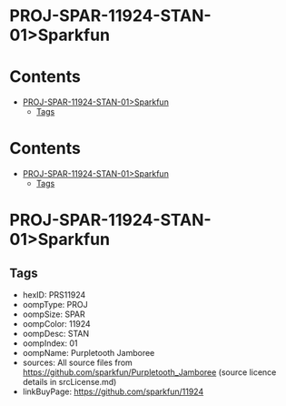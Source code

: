 
PROJ-SPAR-11924-STAN-01>Sparkfun
================================

Contents
========

* [PROJ-SPAR-11924-STAN-01>Sparkfun](#proj-spar-11924-stan-01sparkfun)
	* [Tags](#tags)

Contents
========

* [PROJ-SPAR-11924-STAN-01>Sparkfun](#proj-spar-11924-stan-01sparkfun)
	* [Tags](#tags)

# PROJ-SPAR-11924-STAN-01>Sparkfun

## Tags

- hexID: PRS11924
- oompType: PROJ
- oompSize: SPAR
- oompColor: 11924
- oompDesc: STAN
- oompIndex: 01
- oompName: Purpletooth Jamboree
- sources: All source files from https://github.com/sparkfun/Purpletooth_Jamboree (source licence details in srcLicense.md)
- linkBuyPage: https://github.com/sparkfun/11924
